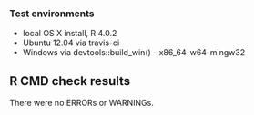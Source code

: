 ### Test environments
* local OS X install, R 4.0.2
* Ubuntu 12.04 via travis-ci
* Windows via devtools::build_win() - x86_64-w64-mingw32

## R CMD check results
There were no ERRORs or WARNINGs.
